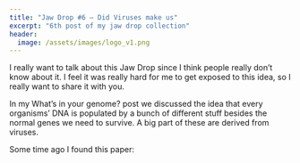 ```yaml
---
title: "Jaw Drop #6 – Did Viruses make us"
excerpt: "6th post of my jaw drop collection"
header:
  image: /assets/images/logo_v1.png
---
```

I really want to talk about this Jaw Drop since I think people really don’t know about it. I feel it was really hard for me to get exposed to this idea, so I really want to share it with you.

In my What’s in your genome? post we discussed the idea that every organisms’ DNA is populated by a bunch of different stuff besides the normal genes we need to survive. A big part of these are derived from viruses.

Some time ago I found this paper: